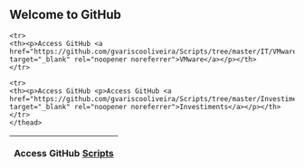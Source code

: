 ## Welcome to GitHub

<html>
<head>
<link rel="stylesheet" href="https://stackpath.bootstrapcdn.com/bootstrap/4.4.1/css/bootstrap.min.css">
</head>
  
<table class="table table-striped table-bordered table-hover table-condensed" id="table-mutasi" class="zebra" style="max-width:900px;">
	<thead>
		<tr>
			<th><p>Access GitHub <a href="https://github.com/gvariscooliveira/scripts/" target="_blank" rel="noopener noreferrer">Scripts</a></p></th>
		</tr>
		
	<tr>
	<th><p>Access GitHub <a href="https://github.com/gvariscooliveira/Scripts/tree/master/IT/VMware" target="_blank" rel="noopener noreferrer">VMware</a></p></th>
	</tr>
	
	<tr>
	<th><p>Access GitHub <p>Access GitHub <a href="https://github.com/gvariscooliveira/Scripts/tree/master/Investiments/B3" target="_blank" rel="noopener noreferrer">Investiments</a></p></th>
	</tr>
	</thead>
